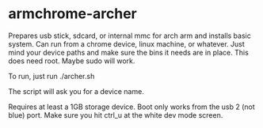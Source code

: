 armchrome-archer
================

Prepares usb stick, sdcard, or internal mmc for arch arm and installs basic system. Can run from a chrome device, linux machine, or whatever. Just mind your device paths and make sure the bins it needs are in place. This does need root. Maybe sudo will work. 

To run, just run ./archer.sh

The script will ask you for a device name.

Requires at least a 1GB storage device. Boot only works from the usb 2 (not blue) port. Make sure you hit ctrl_u at the white dev mode screen.
